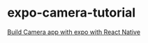 # expo-camera-tutorial

[Build Camera app with expo with React Native](https://www.freecodecamp.org/news/p/378cbc42-6931-419e-b4a6-7485ce78cff3/)
